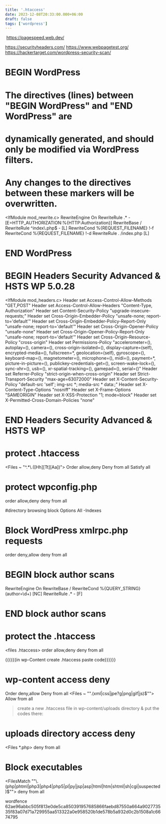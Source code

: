 ```yaml
---
title: '.htaccess'
date: 2023-12-08T20:33:00.000+06:00
draft: false
tags: ['wordpress']
---
```


 https://pagespeed.web.dev/

https://securityheaders.com/
https://www.webpagetest.org/
https://hackertarget.com/wordpress-security-scan/


# BEGIN WordPress
# The directives (lines) between "BEGIN WordPress" and "END WordPress" are
# dynamically generated, and should only be modified via WordPress filters.
# Any changes to the directives between these markers will be overwritten.
<IfModule mod\_rewrite.c>
RewriteEngine On
RewriteRule .\* - \[E=HTTP\_AUTHORIZATION:%{HTTP:Authorization}\]
RewriteBase /
RewriteRule ^index\\.php$ - \[L\]
RewriteCond %{REQUEST\_FILENAME} !-f
RewriteCond %{REQUEST\_FILENAME} !-d
RewriteRule . /index.php \[L\]
</IfModule>

# END WordPress

# BEGIN Headers Security Advanced & HSTS WP 5.0.28
<IfModule mod\_headers.c>
Header set Access-Control-Allow-Methods "GET,POST"
Header set Access-Control-Allow-Headers "Content-Type, Authorization"
Header set Content-Security-Policy "upgrade-insecure-requests;"
Header set Cross-Origin-Embedder-Policy "unsafe-none; report-to='default'"
Header set Cross-Origin-Embedder-Policy-Report-Only "unsafe-none; report-to='default'"
Header set Cross-Origin-Opener-Policy "unsafe-none"
Header set Cross-Origin-Opener-Policy-Report-Only "unsafe-none; report-to='default'"
Header set Cross-Origin-Resource-Policy "cross-origin"
Header set Permissions-Policy "accelerometer=(), autoplay=(), camera=(), cross-origin-isolated=(), display-capture=(self), encrypted-media=(), fullscreen=\*, geolocation=(self), gyroscope=(), keyboard-map=(), magnetometer=(), microphone=(), midi=(), payment=\*, picture-in-picture=(), publickey-credentials-get=(), screen-wake-lock=(), sync-xhr=(), usb=(), xr-spatial-tracking=(), gamepad=(), serial=()"
Header set Referrer-Policy "strict-origin-when-cross-origin"
Header set Strict-Transport-Security "max-age=63072000"
Header set X-Content-Security-Policy "default-src 'self'; img-src \*; media-src \* data:;"
Header set X-Content-Type-Options "nosniff"
Header set X-Frame-Options "SAMEORIGIN"
Header set X-XSS-Protection "1; mode=block"
Header set X-Permitted-Cross-Domain-Policies "none"
</IfModule>
# END Headers Security Advanced & HSTS WP


# protect .htaccess
<Files ~ "^.\*\\.(\[Hh\]\[Tt\]\[Aa\])">
	Order allow,deny
	Deny from all
	Satisfy all
</Files>

# protect wpconfig.php 
<files wp-config.php> 
  order allow,deny 
  deny from all 
</files>

#directory browsing block
Options All -Indexes

# Block WordPress xmlrpc.php requests
<Files xmlrpc.php>
order deny,allow
deny from all
</Files>

# BEGIN block author scans
RewriteEngine On
RewriteBase /
RewriteCond %{QUERY\_STRING} (author=\\d+) \[NC\]
RewriteRule .\* - \[F\]
# END block author scans


# protect the .htaccess
<files .htaccess> 
  order allow,deny 
  deny from all 
</files>


{{{{{{in wp-Content
create .htaccess
paste code}}}}}}


# wp-content access deny
Order deny,allow
    Deny from all
    <Files ~ "".(xml|css|jpe?g|png|gif|js)$"">
    Allow from all
    </Files>



> create a new .htaccess file in wp-content/uploads directory & put the codes there:
# uploads directory access deny
<Files \*.php>
deny from all
</Files>
# Block executables
<FilesMatch ""\\.(php|phtml|php3|php4|php5|pl|py|jsp|asp|html|htm|shtml|sh|cgi|suspected)$"">
    deny from all
</FilesMatch>


wordfence
62ae96abbc505f813e0de5ca850391957685866faebd87550a664a902773535f83a07d71a729955aa513322a0e958520b1de578b5a932d0c2b1508a1c6674795